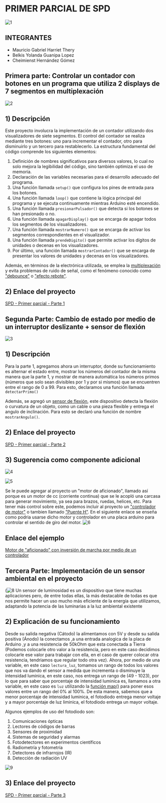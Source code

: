# PRIMER PARCIAL DE SPD
![1](https://github.com/Cheis18/Parcial_SPD/assets/113544459/5e8f059c-acbe-4afb-b4a5-8df230a62494)
## INTEGRANTES
- Mauricio Gabriel Harriet Thery
- Belkis Yolanda Guanipa Lopez
- Cheimienst Hernández Gómez
  
## Primera parte: Controlar un contador con botones en un programa que utiliza 2 displays de 7 segmentos en multiplexación
![2](https://github.com/Cheis18/Parcial_SPD/assets/113544459/0bd39175-48af-4b50-907b-c18bd9b27456)
## 1) Descripción
Este proyecto involucra la implementación de un contador utilizando dos visualizadores de siete segmentos. El control del contador se realiza mediante tres botones: uno para incrementar el contador, otro para disminuirlo y un tercero para restablecerlo. La estructura fundamental del código comprende los siguientes elementos:

1. Definición de nombres significativos para diversos valores, lo cual no solo mejora la legibilidad del código, sino también optimiza el uso de memoria.
2. Declaración de las variables necesarias para el desarrollo adecuado del programa.
3. Una función llamada `setup()` que configura los pines de entrada para los botones.
4. Una función llamada `loop()` que contiene la lógica principal del programa y se ejecuta continuamente mientras Arduino esté encendido.
5. Una función llamada `presionarPulsador()` que detecta si los botones se han presionado o no.
6. Una función llamada `apagarDisplay()` que se encarga de apagar todos los segmentos de los visualizadores.
7. Una función llamada `mostrarNumero()` que se encarga de activar los segmentos correspondientes en el visualizador.
8. Una función llamada `prendeDigito()` que permite activar los dígitos de unidades o decenas en los visualizadores.
9. Por último, una función llamada `mostrarContador()` que se encarga de presentar los valores de unidades y decenas en los visualizadores.

Además, en términos de la electrónica utilizada, se emplea la [multiplexación](https://www.uazuay.edu.ec/sistemas/teleprocesos/multiplexacion)  y evita problemas de ruido de señal, como el fenómeno conocido como ["debounce"](https://www.murkyrobot.com/guias/arduino/debounce) o ["efecto rebote"](https://www.murkyrobot.com/guias/arduino/debounce).

## 2) Enlace del proyecto
[SPD - Primer parcial - Parte 1]([https://www.tinkercad.com/things/c6Y9zx44Fnb-copy-of-primera-parte-del-examen-de-spd/editel?sharecode=_g-j-M7_DWu3wRsHQ90MPSgqWQZF7gK58weqZ-hQx6w](https://www.tinkercad.com/things/6Zc6LRO8SDc-copy-of-ejericio1-2/editel?tenant=circuits))

## Segunda Parte: Cambio de estado por medio de un interruptor deslizante +  sensor de flexión
![3](https://github.com/Cheis18/Parcial_SPD/assets/113544459/213f7a1c-6212-4d40-82e8-6625440e4881)

## 1) Descripción

Para la parte 1, agregamos ahora un interruptor, donde su funcionamiento es alternar el estado entre, mostrar los números del contador de la misma manera que la parte 1, y mostrar de manera automática los números primos (números que solo sean divisibles por 1 y por si mismos) que se encuentren entre el rango de 0 a 99. Para esto, declaramos una función llamada `detectarPrimo()`

Además, se agregó un [sensor de flexión](https://rambal.com/presion-peso-nivel-flex/250-sensor-flex.html#:~:text=El%20Sensor%20Flex%20(%20Sensor%20de%20Flexiono%20o%20flex%20sensor)%20produce,distintos%20valores%20de%20resistencia%20electrica.), este dispositivo detecta la flexión o curvatura de un objeto, como un cable o una pieza flexible y entrega el angulo de inclinación. Para esto se declaró una función de nombre `mostrarAngulo()`.

## 2) Enlace del proyecto
[SPD - Primer parcial - Parte 2](h[ttps://www.tinkercad.com/things/hBZ97ZE6uDL-segunda-parte-del-examen-de-spd-parte-1/editel?sharecode=j5J0IRgQ8MvUgFu1s8G4YiuOi-3GZQqMK3ufEMskiOQ](https://www.tinkercad.com/things/gKkeTF3bbIq-copy-of-copy-of-copy-of-ejericio1-3/editel?tenant=circuits))

## 3) Sugerencia como componente adicional
![4](https://github.com/Cheis18/Parcial_SPD/assets/113544459/79ea7d16-fa2e-413b-a405-5fe0fa74f45b)

![5](https://github.com/Cheis18/Parcial_SPD/assets/113544459/4f35e6be-9a50-490d-bfc0-4a5434720360)


Se le puede agregar al proyecto un "motor de aficionado", llamado así porque es un motor de cc (corriente continua) que se le acopló una carcasa para generar movimiento, ya sea para brazos, ruedas, helices, etc. Para tener más control sobre este, podemos incluir al proyecto un ["controlador de motor"](https://cursos.mcielectronics.cl/2022/08/05/que-es-un-puente-h/) o tambien llamado ["Puente H"](https://cursos.mcielectronics.cl/2022/08/05/que-es-un-puente-h/). En el siguiente enlace se enseña como podria usarse dicho motor y controlador en una placa arduino para controlar el sentido de giro del motor.
![6](https://github.com/Cheis18/Parcial_SPD/assets/113544459/9e6787b7-6ee3-491b-98be-a97a5700f24d)


## Enlace del ejemplo
[Motor de "aficionado" con inversión de marcha por medio de un controlador](https://www.tinkercad.com/things/3DWHBq6tPv1-glorious-bombul/editel?sharecode=xVmE-y7X4gkLnzfS4gMHEVI4tN6mgUbmRkFmlm31f5o)

## Tercera Parte: Implementación de un sensor ambiental en el proyecto
(![8](https://github.com/Cheis18/Parcial_SPD/assets/113544459/80c2ecff-7d97-4964-b6cf-ad7b2526145e)
Un sensor de luminosidad es un dispositivo que tiene muchas aplicaciones pero, de entre todas ellas, la más destacable de todas es que nos permite hacer un uso mucho más eficiente de la energía que utilizamos, adaptando la potencia de las luminarias a la luz ambiental existente

## 2) Explicación de su funcionamiento

Desde su salida negativa (Cátodo) la alimentamos con 5V y desde su salida positiva (Ánodo) la conectamos ,a una entrada analogica de la placa de Arduino ,y a una resistencia de 50kOhm que esta conectada a Tierra (Podemos colocarle otro valor a la resistencia, pero en este caso decidimos colocarle ese valor para trabajar con ella, en el caso de querer colocar otra resistencia, tendriamos que regular todo otra vez). Ahora, por medio de una variable, en este caso `lectura_luz`, tomamos un rango de todos los valores que nos va dando el sensor a medida que incrementa o disminuye la intensidad luminica, en este caso, nos entrega un rango de (49 - 1023), por lo que para saber que porcentaje de intensidad luminica es, llamamos a otra variable, en este caso es `luz` utilizando la [función map()](https://arduinofacil.com/como-funciona-la-funcion-map/#:~:text=La%20función%20map()%20de,inicio%20rango%20de%20entrada) para poner esos valores entre un rango del 0% al 100%. De esta manera, sabemos que a menor porcentaje de intensidad luminica, el fotodiodo entrega menor voltaje y a mayor porcentaje de luz liminica, el fotodiodo entrega un mayor voltaje.

Algunos ejemplos de uso del fotodiodo son: 
1. Comunicaciones ópticas
2. Lectores de códigos de barras
3. Sensores de proximidad
4. Sistemas de seguridad y alarmas
5. Fotodetectores en experimentos científicos
6. Radiometría y fotometría
7. Detectores de infrarrojos (IR)
8. Detección de radiación UV
   
![9](https://github.com/Cheis18/Parcial_SPD/assets/113544459/dc97fdcd-88ef-42cc-94bc-3404b4774e5f)


## 3) Enlace del proyecto
[SPD - Primer parcial - Parte 3](https://www.tinkercad.com/things/hLbInryp3Hc-copy-of-copy-of-ejericio1-3/editel?tenant=circuits)
